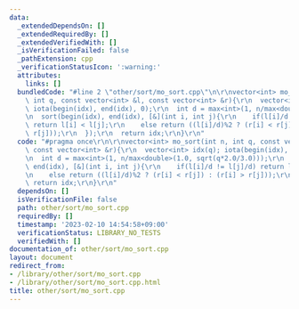 ```yaml
---
data:
  _extendedDependsOn: []
  _extendedRequiredBy: []
  _extendedVerifiedWith: []
  _isVerificationFailed: false
  _pathExtension: cpp
  _verificationStatusIcon: ':warning:'
  attributes:
    links: []
  bundledCode: "#line 2 \"other/sort/mo_sort.cpp\"\n\r\nvector<int> mo_sort(int n,\
    \ int q, const vector<int> &l, const vector<int> &r){\r\n  vector<int> idx(q);\
    \ iota(begin(idx), end(idx), 0);\r\n  int d = max<int>(1, n/max<double>(1.0, sqrt(q*2.0/3.0)));\r\
    \n  sort(begin(idx), end(idx), [&](int i, int j){\r\n    if(l[i]/d != l[j]/d)\
    \ return l[i] < l[j];\r\n    else return ((l[i]/d)%2 ? (r[i] < r[j]) : (r[i] >\
    \ r[j]));\r\n  });\r\n  return idx;\r\n}\r\n"
  code: "#pragma once\r\n\r\nvector<int> mo_sort(int n, int q, const vector<int> &l,\
    \ const vector<int> &r){\r\n  vector<int> idx(q); iota(begin(idx), end(idx), 0);\r\
    \n  int d = max<int>(1, n/max<double>(1.0, sqrt(q*2.0/3.0)));\r\n  sort(begin(idx),\
    \ end(idx), [&](int i, int j){\r\n    if(l[i]/d != l[j]/d) return l[i] < l[j];\r\
    \n    else return ((l[i]/d)%2 ? (r[i] < r[j]) : (r[i] > r[j]));\r\n  });\r\n \
    \ return idx;\r\n}\r\n"
  dependsOn: []
  isVerificationFile: false
  path: other/sort/mo_sort.cpp
  requiredBy: []
  timestamp: '2023-02-10 14:54:58+09:00'
  verificationStatus: LIBRARY_NO_TESTS
  verifiedWith: []
documentation_of: other/sort/mo_sort.cpp
layout: document
redirect_from:
- /library/other/sort/mo_sort.cpp
- /library/other/sort/mo_sort.cpp.html
title: other/sort/mo_sort.cpp
---
```

